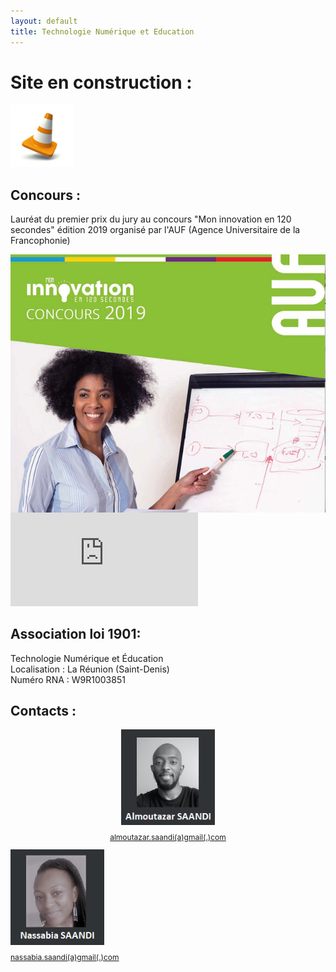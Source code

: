 ```yaml
---
layout: default
title: Technologie Numérique et Education
---
```


# Site en construction : <br>

<img src="local/images/plot.jpg" width="100">

## Concours :

Lauréat du premier prix du jury au concours "Mon innovation en 120 secondes" édition 2019 organisé par l'AUF (Agence Universitaire de la Francophonie)

<div class="row">
  <div align="center" class="column">
    <img align="center" src="local/images/mi120.png">
  </div>
  <div class="column">
<iframe src="https://www.youtube.com/embed/NYQ_1Bn3K4M" frameborder="0" allow="accelerometer; autoplay; encrypted-media; gyroscope; picture-in-picture" allowfullscreen></iframe>
  </div>
</div>



## Association loi 1901:

Technologie Numérique et Éducation <br>
Localisation : La Réunion (Saint-Denis) <br>
Numéro RNA : W9R1003851 <br>

## Contacts :

<div class="row">
  <div align="center" class="column">
    <img align="center" src="local/images/al.png" width="150">
    <p style="font-size:12px"><u>almoutazar.saandi(a)gmail(.)com</u></p>
  </div>
  <div class="column">
    <img align="center" src="local/images/na.png" width="150">
    <p style="font-size:12px"><u>nassabia.saandi(a)gmail(.)com</u></p>
  </div>
</div>

